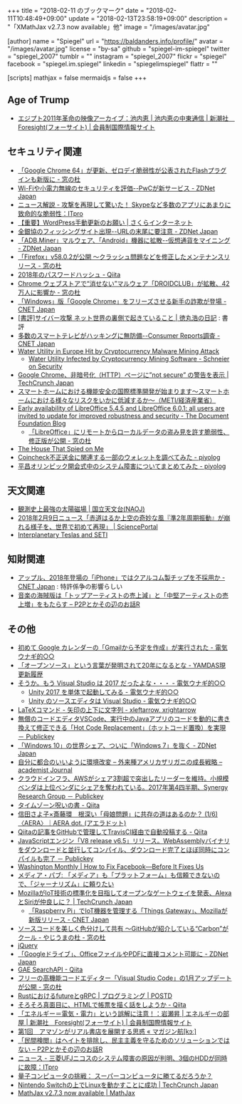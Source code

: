 +++
title = "2018-02-11 のブックマーク"
date = "2018-02-11T10:48:49+09:00"
update = "2018-02-13T23:58:19+09:00"
description = "「XMathJax v2.7.3 now available」他"
image = "/images/avatar.jpg"

[author]
name      = "Spiegel"
url       = "https://baldanders.info/profile/"
avatar    = "/images/avatar.jpg"
license   = "by-sa"
github    = "spiegel-im-spiegel"
twitter   = "spiegel_2007"
tumblr    = ""
instagram = "spiegel_2007"
flickr    = "spiegel"
facebook  = "spiegel.im.spiegel"
linkedin  = "spiegelimspiegel"
flattr    = ""

[scripts]
  mathjax = false
  mermaidjs = false
+++

## Age of Trump

- [エジプト2011年革命の映像アーカイブ：池内恵 | 池内恵の中東通信 | 新潮社　Foresight(フォーサイト) | 会員制国際情報サイト](http://www.fsight.jp/articles/-/43309)

## セキュリティ関連

- [「Google Chrome 64」が更新、ゼロデイ脆弱性が公表されたFlashプラグインも新版に - 窓の杜](https://forest.watch.impress.co.jp/docs/news/1104756.html)
- [Wi-Fiや小電力無線のセキュリティを評価--PwCが新サービス - ZDNet Japan](https://japan.zdnet.com/article/35114265/)
- [ニュース解説 - 攻撃を再現して驚いた！ Skypeなど多数のアプリにあまりに致命的な脆弱性：ITpro](http://itpro.nikkeibp.co.jp/atcl/column/14/346926/020501301/?rt=nocnt)
- [【重要】WordPress手動更新のお願い | さくらインターネット](https://www.sakura.ad.jp/news/sakurainfo/newsentry.php?id=1867)
- [全銀協のフィッシングサイト出現--URLの末尾に要注意 - ZDNet Japan](https://japan.zdnet.com/article/35114396/)
- [「ADB.Miner」マルウェア、「Android」機器に拡散--仮想通貨をマイニング - ZDNet Japan](https://japan.zdnet.com/article/35114348/)
- [「Firefox」v58.0.2が公開 ～クラッシュ問題などを修正したメンテナンスリリース - 窓の杜](https://forest.watch.impress.co.jp/docs/news/1105472.html)
- [2018年のパスワードハッシュ - Qiita](https://qiita.com/rana_kualu/items/3ef57485be1103362f56)
- [Chrome ウェブストアで“消せない”マルウェア「DROIDCLUB」が拡散、42万人に影響か - 窓の杜](https://forest.watch.impress.co.jp/docs/news/1105504.html)
- [「Windows」版「Google Chrome」をフリーズさせる新手の詐欺が登場 - CNET Japan](https://japan.cnet.com/article/35114409/)
- [[書評]サイバー攻撃 ネット世界の裏側で起きていること | 徳丸浩の日記](https://blog.tokumaru.org/2018/01/blog-post.html) : 書評
- [多数のスマートテレビがハッキングに無防備--Consumer Reports調査 - CNET Japan](https://japan.cnet.com/article/35114419/)
- [Water Utility in Europe Hit by Cryptocurrency Malware Mining Attack](http://www.eweek.com/security/water-utility-in-europe-hit-by-cryptocurrency-malware-mining-attack)
    - [Water Utility Infected by Cryptocurrency Mining Software - Schneier on Security](https://www.schneier.com/blog/archives/2018/02/water_utility_i.html)
- [Google Chrome、非暗号化（HTTP）ページに”not secure” の警告を表示  |  TechCrunch Japan](https://jp.techcrunch.com/2018/02/09/2018-02-08-chrome-will-soon-mark-all-unencrypted-pages-as-not-secure/)
- [スマートホームにおける機能安全の国際標準開発が始まります～スマートホームにおける様々なリスクをいかに低減するか～（METI/経済産業省）](http://www.meti.go.jp/press/2017/01/20180122001/20180122001.html)
- [Early availability of LibreOffice 5.4.5 and LibreOffice 6.0.1: all users are invited to update for improved robustness and security - The Document Foundation Blog](https://blog.documentfoundation.org/blog/2018/02/09/early-availability-libreoffice-5-4-5-libreoffice-6-0-1/)
    - [「LibreOffice」にリモートからローカルデータの盗み見を許す脆弱性、修正版が公開 - 窓の杜](https://forest.watch.impress.co.jp/docs/news/1106050.html)
- [The House That Spied on Me](https://gizmodo.com/the-house-that-spied-on-me-1822429852)
- [Coincheck不正送金に関連する一部のウォレットを調べてみた - piyolog](http://d.hatena.ne.jp/Kango/20180209/1518212500)
- [平昌オリンピック開会式中のシステム障害についてまとめてみた - piyolog](http://d.hatena.ne.jp/Kango/20180210/1518296898)

## 天文関連

- [観測史上最強の太陽磁場 | 国立天文台(NAOJ)](https://www.nao.ac.jp/news/science/2018/20180206-hinode.html)
- [2018年2月9日ニュース「赤道はるか上空の奇妙な風『準2年周期振動』が崩れる様子を、世界で初めて再現」 | SciencePortal](http://scienceportal.jst.go.jp/news/newsflash_review/newsflash/2018/02/20180209_01.html)
- [Interplanetary Teslas and SETI](http://seti.berkeley.edu:8000/tesla/)

## 知財関連

- [アップル、2018年登場の「iPhone」ではクアルコム製チップを不採用か - CNET Japan](https://japan.cnet.com/article/35114286/) : 特許係争の影響らしい
- [音楽の海賊版は「トップアーティストの売上減」と「中堅アーティストの売上増」をもたらす – P2Pとかその辺のお話R](http://p2ptk.org/copyright/749)

## その他

- [初めて Google カレンダーの「Gmailから予定を作成」が実行された - 電気ウナギ的○○](http://blog.netandfield.com/shar/2018/02/-google-gmail.html)
- [「オープンソース」という言葉が発明されて20年になるとな - YAMDAS現更新履歴](http://d.hatena.ne.jp/yomoyomo/20180205/opensource)
- [そうか。もう Visual Studio は 2017 だったよな・・・ - 電気ウナギ的○○](http://blog.netandfield.com/shar/2018/02/-visual-studio-2017.html)
    - [Unity 2017 を単体で起動してみる - 電気ウナギ的○○](http://blog.netandfield.com/shar/2018/02/unity-2017.html)
    - [Unity のソースエディタは Visual Studio - 電気ウナギ的○○](http://blog.netandfield.com/shar/2018/02/unity-visual-studio.html)
- [LaTeXコマンド - 矢印の上下に文字列 - xleftarrow, xrightarrow](https://medemanabu.net/latex/xleftarrow-xrightarrow/)
- [無償のコードエディタVSCode、実行中のJavaアプリのコードを動的に書き換えて修正できる「Hot Code Replacement」（ホットコード置換）を実現 － Publickey](http://www.publickey1.jp/blog/18/vscodejavahot_code_replacement.html)
- [「Windows 10」の世界シェア、ついに「Windows 7」を抜く - ZDNet Japan](https://japan.zdnet.com/article/35114190/)
- [自分に都合のいいように環境改変 – 外来種アメリカザリガニの成長戦略 – academist Journal](https://academist-cf.com/journal/?p=6935)
- [クラウドインフラ、AWSがシェア3割超で突出したリーダーを維持。小規模ベンダは上位ベンダにシェアを奪われている。2017年第4四半期、Synergy Research Group － Publickey](http://www.publickey1.jp/blog/18/aws320174synergy_research_group.html)
- [タイムゾーン呪いの書 - Qiita](https://qiita.com/dmikurube/items/15899ec9de643e91497c)
- [信田さよ子×斎藤環　根深い「母娘問題」に共存の道はあるのか？ (1/6) 〈AERA〉｜AERA dot. (アエラドット)](https://dot.asahi.com/aera/2018020200049.html)
- [Qiitaの記事をGitHubで管理してTravisCI経由で自動投稿する - Qiita](https://qiita.com/rednes/items/2d76435434ac632fc6d4)
- [JavaScriptエンジン「V8 release v6.5」リリース。WebAssemblyバイナリをダウンロードと並行してコンパイル、ダウンロード完了とほぼ同時にコンパイルも完了 － Publickey](http://www.publickey1.jp/blog/18/javascriptv8_release_v65webassembly.html)
- [Washington Monthly |  How to Fix Facebook—Before It Fixes Us](https://washingtonmonthly.com/magazine/january-february-march-2018/how-to-fix-facebook-before-it-fixes-us/)
- [メディア・パブ: 「メディア」も「プラットフォーム」も信頼できないので、「ジャーナリズム」に頼りたい](http://zen.seesaa.net/article/456427314.html)
- [MozillaがIoT技術の標準化を目指してオープンなゲートウェイを発表、AlexaとSiriが仲良しに？  |  TechCrunch Japan](https://jp.techcrunch.com/2018/02/07/2018-02-06-mozilla-announces-an-open-framework-for-the-internet-of-things/)
    - [「Raspberry Pi」でIoT機器を管理する「Things Gateway」、Mozillaが新版リリース - CNET Japan](https://japan.cnet.com/article/35114358/)
- [ソースコードを美しく色分けして共有 ～GitHubが紹介している“Carbon”がクール - やじうまの杜 - 窓の杜](https://forest.watch.impress.co.jp/docs/serial/yajiuma/1105382.html)
- [jQuery](https://jquery.com/)
- [「Googleドライブ」、OfficeファイルやPDFに直接コメント可能に - ZDNet Japan](https://japan.zdnet.com/article/35114412/)
- [GAE SearchAPI - Qiita](https://qiita.com/takpy/items/5ee8017b88f60536d753)
- [フリーの高機能コードエディター「Visual Studio Code」の1月アップデートが公開 - 窓の杜](https://forest.watch.impress.co.jp/docs/news/1105605.html)
- [RustにおけるfutureとgRPC | プログラミング | POSTD](http://postd.cc/futuresandgrpc/)
- [そろそろ真面目に、HTMLで帳票を描く話をしようか - Qiita](https://qiita.com/cognitom/items/d39d5f19054c8c8fd592)
- [「エネルギー＝電気・電力」という誤解に注意！：岩瀬昇 | エネルギーの部屋 | 新潮社　Foresight(フォーサイト) | 会員制国際情報サイト](http://www.fsight.jp/articles/-/43314)
- [第1回　アマゾンがリアル書店を展開する思惑 «  マガジン航[kɔː]](https://magazine-k.jp/2018/02/09/us-bookstore-report-01/)
- [「民間検閲」はヘイトを排除し、民主主義を守るためのソリューションではない – P2Pとかその辺のお話R](http://p2ptk.org/freedom-of-speech/760)
- [ニュース - 三菱UFJニコスのシステム障害の原因が判明、3個のHDDが同時に故障：ITpro](http://itpro.nikkeibp.co.jp/atcl/news/17/020803126/?rt=nocnt)
- [量子コンピュータの挑戦： スーパーコンピュータに勝てるだろうか？](http://www.qmedia.jp/quantum-beat-super-computer/)
- [Nintendo Switchの上でLinuxを動かすことに成功  |  TechCrunch Japan](https://jp.techcrunch.com/2018/02/10/2018-02-09-hacker-group-manages-to-run-linux-on-a-nintendo-switch/)
- [MathJax v2.7.3 now available | MathJax](https://www.mathjax.org/mathjax-v2-7-3-now-available/)

